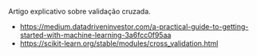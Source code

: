 Artigo explicativo sobre validação cruzada.

* https://medium.datadriveninvestor.com/a-practical-guide-to-getting-started-with-machine-learning-3a6fcc0f95aa
* https://scikit-learn.org/stable/modules/cross_validation.html
